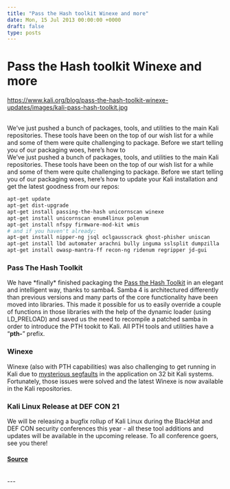 ```yaml
---
title: "Pass the Hash toolkit Winexe and more"
date: Mon, 15 Jul 2013 00:00:00 +0000
draft: false
type: posts
---
```

# Pass the Hash toolkit Winexe and more
https://www.kali.org/blog/pass-the-hash-toolkit-winexe-updates/images/kali-pass-hash-toolkit.jpg
<br/>

<br/>
We&rsquo;ve just pushed a bunch of packages, tools, and utilities to the main Kali repositories. These tools have been on the top of our wish list for a while and some of them were quite challenging to package. Before we start telling you of our packaging woes, here&rsquo;s how to
<br/>
We’ve just pushed a bunch of packages, tools, and utilities to the main Kali repositories. These tools have been on the top of our wish list for a while and some of them were quite challenging to package. Before we start telling you of our packaging woes, here’s how to update your Kali installation and get the latest goodness from our repos:

```sh
apt-get update
apt-get dist-upgrade
apt-get install passing-the-hash unicornscan winexe
apt-get install unicornscan enum4linux polenum
apt-get install nfspy firmware-mod-kit wmis
# and if you haven't already:
apt-get install nipper-ng jsql oclgausscrack ghost-phisher uniscan
apt-get install lbd automater arachni bully inguma sslsplit dumpzilla
apt-get install owasp-mantra-ff recon-ng ridenum regripper jd-gui
```

### Pass The Hash Toolkit

We have \*finally\* finished packaging the [Pass the Hash Toolkit](https://code.google.com/archive/p/passing-the-hash/downloads) in an elegant and intelligent way, thanks to samba4. Samba 4 is architectured differently than previous versions and many parts of the core functionality have been moved into libraries. This made it possible for us to easily override a couple of functions in those libraries with the help of the dynamic loader (using LD\_PRELOAD) and saved us the need to recompile a patched samba in order to introduce the PTH tookit to Kali. All PTH tools and utilities have a “**pth-**” prefix.

### Winexe

Winexe (also with PTH capabilities) was also challenging to get running in Kali due to [mysterious segfaults](https://sourceforge.net/p/winexe/bugs/21/) in the application on 32 bit Kali systems. Fortunately, those issues were solved and the latest Winexe is now available in the Kali repositories.

### Kali Linux Release at DEF CON 21

We will be releasing a bugfix rollup of Kali Linux during the BlackHat and DEF CON security conferences this year - all these tool additions and updates will be available in the upcoming release. To all conference goers, see you there!

#### [Source](https://www.kali.org/blog/pass-the-hash-toolkit-winexe-updates/)

<br/>
---
